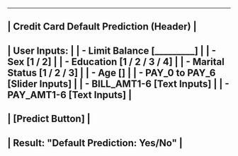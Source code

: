 ---------------------------------------------------------
|         Credit Card Default Prediction (Header)       |
---------------------------------------------------------
| User Inputs:                                           |
| - Limit Balance     [___________]                     |
| - Sex               [1 / 2]                            |
| - Education         [1 / 2 / 3 / 4]                    |
| - Marital Status    [1 / 2 / 3]                        |
| - Age               [__]                              |
| - PAY_0 to PAY_6    [Slider Inputs]                   |
| - BILL_AMT1-6       [Text Inputs]                     |
| - PAY_AMT1-6        [Text Inputs]                     |
---------------------------------------------------------
|           [Predict Button]                            |
---------------------------------------------------------
| Result: "Default Prediction: Yes/No"                  |
---------------------------------------------------------
